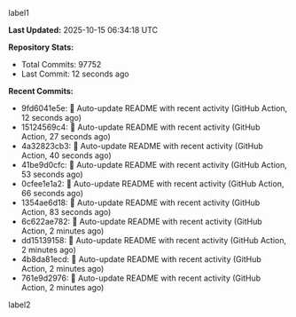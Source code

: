 
label1 
<!-- ACTIVITY_START -->
**Last Updated:** 2025-10-15 06:34:18 UTC

**Repository Stats:**
- Total Commits: 97752
- Last Commit: 12 seconds ago

**Recent Commits:**
- 9fd6041e5e: 🤖 Auto-update README with recent activity (GitHub Action, 12 seconds ago)
- 15124569c4: 🤖 Auto-update README with recent activity (GitHub Action, 27 seconds ago)
- 4a32823cb3: 🤖 Auto-update README with recent activity (GitHub Action, 40 seconds ago)
- 41be9d0cfc: 🤖 Auto-update README with recent activity (GitHub Action, 53 seconds ago)
- 0cfee1e1a2: 🤖 Auto-update README with recent activity (GitHub Action, 66 seconds ago)
- 1354ae6d18: 🤖 Auto-update README with recent activity (GitHub Action, 83 seconds ago)
- 6c622ae782: 🤖 Auto-update README with recent activity (GitHub Action, 2 minutes ago)
- dd15139158: 🤖 Auto-update README with recent activity (GitHub Action, 2 minutes ago)
- 4b8da81ecd: 🤖 Auto-update README with recent activity (GitHub Action, 2 minutes ago)
- 761e9d2976: 🤖 Auto-update README with recent activity (GitHub Action, 2 minutes ago)
<!-- ACTIVITY_END -->

label2
